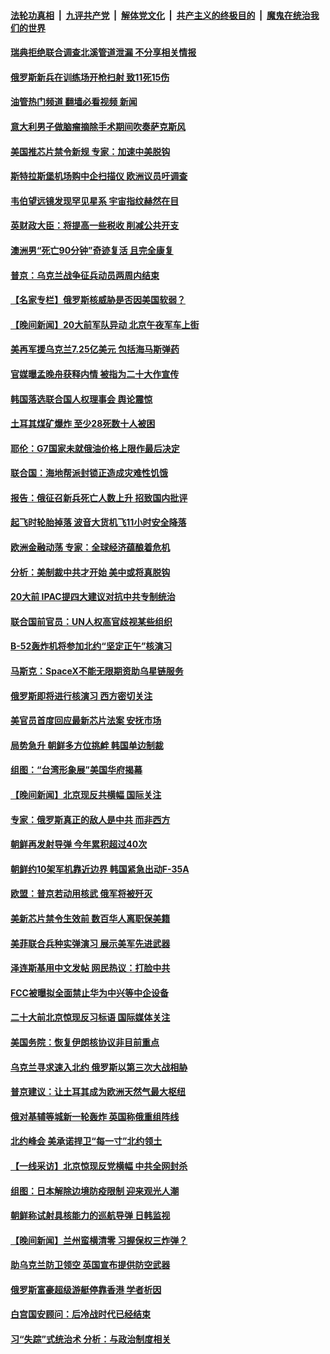 ####  [法轮功真相](../../../../basic/blob/master/README.md?t=10160931) &nbsp;|&nbsp; [九评共产党](../../../../9ping.md/blob/master/README.md?t=10160931) &nbsp;|&nbsp; [解体党文化](../../../../jtdwh.md/blob/master/README.md?t=10160931)  &nbsp;|&nbsp; [共产主义的终极目的](../../../../gczydzjmd.md/blob/master/README.md?t=10160931) &nbsp;|&nbsp; [魔鬼在统治我们的世界](../../../../mgztzwmdsj.md/blob/master/README.md?t=10160931) 

#### [瑞典拒绝联合调查北溪管道泄漏 不分享相关情报](../pages/nsc418/n13846306.md?t=10160931) 

#### [俄罗斯新兵在训练场开枪扫射 致11死15伤](../pages/nsc418/n13846303.md?t=10160931) 

#### [油管热门频道 翻墙必看视频 新闻](http://209.250.226.216:81/youtube.html?10160931)

#### [意大利男子做脑瘤摘除手术期间吹奏萨克斯风](../pages/nsc418/n13846312.md?t=10160931) 

#### [美国推芯片禁令新规 专家：加速中美脱钩](../pages/nsc418/n13846274.md?t=10160931) 

#### [斯特拉斯堡机场购中企扫描仪 欧洲议员吁调查](../pages/nsc418/n13846264.md?t=10160931) 

#### [韦伯望远镜发现罕见星系 宇宙指纹赫然在目](../pages/nsc418/n13846219.md?t=10160931) 

#### [英财政大臣：将提高一些税收 削减公共开支](../pages/nsc418/n13846253.md?t=10160931) 

#### [澳洲男“死亡90分钟”奇迹复活 且完全康复](../pages/nsc418/n13845764.md?t=10160931) 

#### [普京：乌克兰战争征兵动员两周内结束](../pages/nsc418/n13846072.md?t=10160931) 

#### [【名家专栏】俄罗斯核威胁是否因美国软弱？](../pages/nsc418/n13846122.md?t=10160931) 



#### [【晚间新闻】20大前军队异动 北京午夜军车上街](../pages/nsc418/n13845997.md?t=10160931) 

#### [美再军援乌克兰7.25亿美元 包括海马斯弹药](../pages/nsc418/n13845957.md?t=10160931) 

#### [官媒曝孟晚舟获释内情 被指为二十大作宣传](../pages/nsc418/n13845964.md?t=10160931) 

#### [韩国落选联合国人权理事会 舆论震惊](../pages/nsc418/n13845875.md?t=10160931) 

#### [土耳其煤矿爆炸 至少28死数十人被困](../pages/nsc418/n13845846.md?t=10160931) 

#### [耶伦：G7国家未就俄油价格上限作最后决定](../pages/nsc418/n13845792.md?t=10160931) 

#### [联合国：海地帮派封锁正造成灾难性饥饿](../pages/nsc418/n13845779.md?t=10160931) 

#### [报告：俄征召新兵死亡人数上升 招致国内批评](../pages/nsc418/n13845696.md?t=10160931) 

#### [起飞时轮胎掉落 波音大货机飞11小时安全降落](../pages/nsc418/n13845760.md?t=10160931) 

#### [欧洲金融动荡 专家：全球经济蕴酿着危机](../pages/nsc418/n13845755.md?t=10160931) 

#### [分析：美制裁中共才开始 美中或将真脱钩](../pages/nsc418/n13845305.md?t=10160931) 

#### [20大前 IPAC提四大建议对抗中共专制统治](../pages/nsc418/n13845613.md?t=10160931) 

#### [联合国前官员：UN人权高官歧视某些组织](../pages/nsc418/n13845593.md?t=10160931) 

#### [B-52轰炸机将参加北约“坚定正午”核演习](../pages/nsc418/n13845551.md?t=10160931) 

#### [马斯克：SpaceX不能无限期资助乌星链服务](../pages/nsc418/n13845478.md?t=10160931) 

#### [俄罗斯即将进行核演习 西方密切关注](../pages/nsc418/n13845369.md?t=10160931) 

#### [美官员首度回应最新芯片法案 安抚市场](../pages/nsc418/n13845407.md?t=10160931) 

#### [局势急升 朝鲜多方位挑衅 韩国单边制裁](../pages/nsc418/n13845341.md?t=10160931) 



#### [组图：“台湾形象展”美国华府揭幕](../pages/nsc418/n13845263.md?t=10160931) 


#### [【晚间新闻】北京现反共横幅 国际关注](../pages/nsc418/n13845252.md?t=10160931) 

#### [专家：俄罗斯真正的敌人是中共 而非西方](../pages/nsc418/n13845231.md?t=10160931) 

#### [朝鲜再发射导弹 今年累积超过40次](../pages/nsc418/n13844834.md?t=10160931) 

#### [朝鲜约10架军机靠近边界 韩国紧急出动F-35A](../pages/nsc418/n13844809.md?t=10160931) 

#### [欧盟：普京若动用核武 俄军将被歼灭](../pages/nsc418/n13844802.md?t=10160931) 

#### [美新芯片禁令生效前 数百华人离职保美籍](../pages/nsc418/n13844644.md?t=10160931) 

#### [美菲联合兵种实弹演习 展示美军先进武器](../pages/nsc418/n13844699.md?t=10160931) 

#### [泽连斯基用中文发帖 网民热议：打脸中共](../pages/nsc418/n13844723.md?t=10160931) 

#### [FCC被曝拟全面禁止华为中兴等中企设备](../pages/nsc418/n13844686.md?t=10160931) 

#### [二十大前北京惊现反习标语 国际媒体关注](../pages/nsc418/n13844660.md?t=10160931) 

#### [美国务院：恢复伊朗核协议非目前重点](../pages/nsc418/n13844636.md?t=10160931) 

#### [乌克兰寻求速入北约 俄罗斯以第三次大战相胁](../pages/nsc418/n13844567.md?t=10160931) 

#### [普京建议：让土耳其成为欧洲天然气最大枢纽](../pages/nsc418/n13844565.md?t=10160931) 

#### [俄对基辅等城新一轮轰炸 英国称俄重组阵线](../pages/nsc418/n13844574.md?t=10160931) 

#### [北约峰会 美承诺捍卫“每一寸”北约领土](../pages/nsc418/n13844586.md?t=10160931) 

#### [【一线采访】北京惊现反党横幅 中共全网封杀](../pages/nsc418/n13844506.md?t=10160931) 


#### [组图：日本解除边境防疫限制 迎来观光人潮](../pages/nsc418/n13844402.md?t=10160931) 

#### [朝鲜称试射具核能力的巡航导弹 日韩监视](../pages/nsc418/n13844461.md?t=10160931) 


#### [【晚间新闻】兰州蛮横清零 习握保权三炸弹？](../pages/nsc418/n13844470.md?t=10160931) 

#### [助乌克兰防卫领空 英国宣布提供防空武器](../pages/nsc418/n13844446.md?t=10160931) 


#### [俄罗斯富豪超级游艇停靠香港 学者析因](../pages/nsc418/n13844345.md?t=10160931) 

#### [白宫国安顾问：后冷战时代已经结束](../pages/nsc418/n13844203.md?t=10160931) 

#### [习“失踪”式统治术 分析：与政治制度相关](../pages/nsc418/n13843806.md?t=10160931) 

<img src='http://gfw-breaker.win/goodnews/indexes/nsc418.md' width='0px' height='0px'/>

